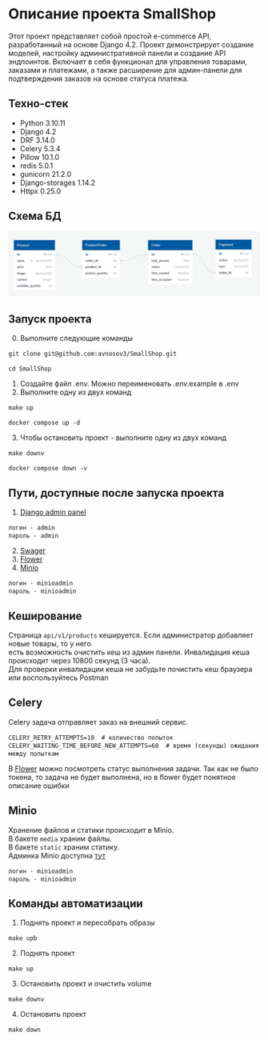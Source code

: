 # Описание проекта SmallShop

Этот проект представляет собой простой e-commerce API, разработанный на основе Django 4.2. Проект демонстрирует создание моделей, настройку административной панели и создание API эндпоинтов. Включает в себя функционал для управления товарами, заказами и платежами, а также расширение для админ-панели для подтверждения заказов на основе статуса платежа. 

## Техно-стек

* Python 3.10.11
* Django 4.2
* DRF 3.14.0
* Celery 5.3.4
* Pillow 10.1.0
* redis 5.0.1
* gunicorn 21.2.0
* Django-storages 1.14.2
* Httpx 0.25.0

## Схема БД

[![SmallShop DB](docs/tabels.png)](https://github.com/avnosov3/SmallShop)

## Запуск проекта
0. Выполните следующие команды
```
git clone git@github.com:avnosov3/SmallShop.git
```
```
cd SmallShop
```
1. Создайте файл .env. Можно переименовать .env.example в .env
2. Выполните одну из двух команд
```shell
make up
```
```shell
docker compose up -d
```
3. Чтобы остановить проект - выполните одну из двух команд
```shell
make downv
```
```shell
docker compose down -v
```

## Пути, доступные после запуска проекта

1. [Django admin panel](http://localhost/admin/)
```
логин - admin
пароль - admin
```
2. [Swager](http://localhost/api/v1/swagger/)
3. [Flower](http://localhost/flower/)
4. [Minio](http://localhost:9000/)
```
логин - minioadmin
пароль - minioadmin
```

## Кеширование

Страница `api/v1/products` кешируется. Eсли администратор добавляет новые товары, то у него  
есть возможность очистить кеш из админ панели. Инвалидация кеша происходит через 10800 секунд (3 часа).  
Для проверки инвалидации кеша не забудьте почистить кеш браузера или воспользуйтесь Postman

## Celery

Celery задача отправляет заказ на внешний сервис.
```
CELERY_RETRY_ATTEMPTS=10  # количество попыток
CELERY_WAITING_TIME_BEFORE_NEW_ATTEMPTS=60  # время (секунды) ожидания между попыткам
```
В [Flower](http://localhost/flower/) можно посмотреть статус выполнения задачи. Так как не было  
токена, то задача не будет выполнена, но в flower будет понятное описание ошибки

## Minio

Хранение файлов и статики происходит в Minio.  
В бакете `media` храним файлы.  
В бакете `static` храним статику.  
Админка Minio доступна [тут](http://localhost:9000/)
```
логин - minioadmin
пароль - minioadmin
```

## Команды автоматизации

1. Поднять проект и пересобрать образы
```shell
make upb
```

2. Поднять проект
```shell
make up
```

3. Остановить проект и очистить volume
```shell
make downv
```

4. Остановить проект
```shell
make down
```

